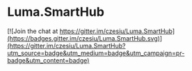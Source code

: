 # Luma.SmartHub

[![Join the chat at https://gitter.im/czesiu/Luma.SmartHub](https://badges.gitter.im/czesiu/Luma.SmartHub.svg)](https://gitter.im/czesiu/Luma.SmartHub?utm_source=badge&utm_medium=badge&utm_campaign=pr-badge&utm_content=badge)